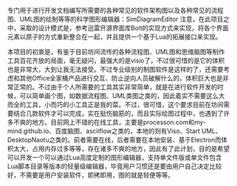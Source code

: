 专门用于进行开发文档编写所需要的各种常见的软件架构图以及各种常见的流程图、UML图的绘制等等的科学图形编辑器：SimDiagramEditor
注意，在此项目之中，采取的设计模式是，参考迅雷开源界面库Bolt的实现方式来实现，将各个界面元素以原子的方式重新整合在一起，并且提供一个基于Lua的拓展接口来实现。

本项目的初衷是，有鉴于目前坊间流传的各种流程图、UML图和思维脑图等制作工具百花齐放的局面，毫无疑问，最强大的是visio了，不过很可惜的是它的体积也是非常大，大到让我无法接受。不过专业级别的制图软件是这样的了，还需要考虑和其他Office全家桶产品进行交互、防止逆向人员破解什么的，体积巨大也是非常正常的。不过由于个人所需要的工具其实非常简单，就是在进行软件开发的时候，可以简单画个图，如数据流程图、UML类图之类的，因此着实不需要这么大而全的工具，小而巧的小工具正是我的菜。不过，很可惜，这个要求目前在坊间需要结合几款软件才可以完成，实在挺伤脑筋的，而且实际绘图过程中，也遇到了许多不爽的地方。目前网上不错的在线工具，主要是processon.com和my-mind.github.io、百度脑图、asciiflow之类的，本地的则有Viso、Start UML、DesktopNaotu之类的。前者需要在线，后者需要在本地安装、基于Electron而体积太大，占用内存过多等等，存在诸多不爽的地方，因此有了此计划，目的是希望可以开发一个可以通过Lua高度定制的图形编辑器，支持单文件版或单文件包含Lua脚本目录等版本的轻量级编辑器，毕竟用户习惯还是要由用户自己决定比较好，不需要是用户安装软件，即拷即用，图的就是轻便等等。
